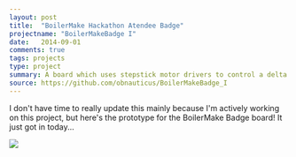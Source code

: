 ```yaml
---
layout: post
title:  "BoilerMake Hackathon Atendee Badge"
projectname: "BoilerMakeBadge I"
date:   2014-09-01
comments: true
tags: projects
type: project
summary: A board which uses stepstick motor drivers to control a delta robot.
source: https://github.com/obnauticus/BoilerMakeBadge_I
---
```


I don't have time to really update this mainly because I'm actively working on this project, but here's the prototype for the BoilerMake Badge board! It just got in today...

<img src="assets/images/boilermakebadgeprototype.jpeg">